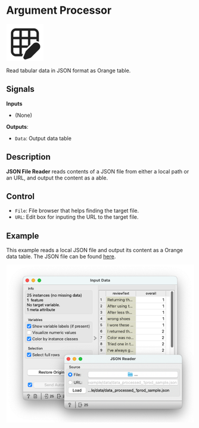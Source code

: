 Argument Processor
==================

<img src="./icons/OWArgProcessor.svg" width="100" height="100">

Read tabular data in JSON format as Orange table.

## Signals

**Inputs**

- (None)

**Outputs**:

- `Data`: Output data table

## Description

**JSON File Reader** reads contents of a JSON file from either a local path or an URL, and output the content as a able.

## Control

- `File`: File browser that helps finding the target file.
- `URL`: Edit box for inputing the URL to the target file.

## Example

This example reads a local JSON file and output its content as a Orange data table. The JSON file can be found [here](https://raw.githubusercontent.com/EyeofBeholder-NLeSC/orange3-argument/main/example/data/data_processed_1prod_sample.json). 

![image](./images/OWJSONReader.png)